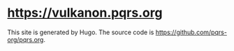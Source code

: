 # <https://vulkanon.pqrs.org>

This site is generated by Hugo.
The source code is <https://github.com/pqrs-org/pqrs.org>.
